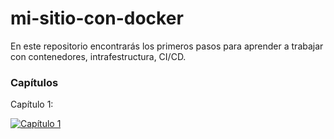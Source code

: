 # mi-sitio-con-docker

En este repositorio encontrarás los primeros pasos para aprender a trabajar con contenedores, intrafestructura, CI/CD.

### Capítulos

Capítulo 1: 

[![Capítulo 1](http://img.youtube.com/vi/PAYpsQWVwNA/0.jpg)](http://www.youtube.com/watch?v=PAYpsQWVwNA "Practicando Docker")